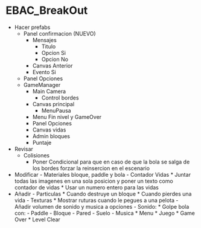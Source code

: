 # EBAC_BreakOut
 
*	Hacer prefabs
	-	Panel confirmacion (NUEVO)
		*	Mensajes
			-	Titulo
			-	Opcion Si
			-	Opcion No
		*	Canvas Anterior
		*	Evento Si
	-	Panel Opciones
	-	GameManager
		*	Main Camera
			-	Control bordes
		*	Canvas principal
			-	MenuPausa
		*	Menu Fin nivel y GameOver
		*	Panel Opciones
		*	Canvas vidas
		*	Admin bloques
		*	Puntaje
*	Revisar
	-	Colisiones
		*	Poner Condicional para que en caso de que la bola se salga de los bordes forzar la reinsercion en el escenario
*	Modificar
		-	Materiales bloque, paddle y bola
		-	Contador Vidas
			*	Juntar todas las imagenes en una sola posicion y poner un texto como contador de vidas
			*	Usar un numero entero para las vidas
*	Añadir
		-	Particulas
			*	Cuando destruye un bloque
			*	Cuando pierdes una vida
		-	Texturas
			*	Mostrar ruturas cuando le pegues a una pelota
		-	Añadir volumen de sonido y musica a opciones
		-	Sonido:
				*	Golpe bola con:
					-	Paddle
					-	Bloque
					-	Pared
					-	Suelo
		-	Musica
				*	Menu
				*	Juego
				*	Game Over
				*	Level Clear
